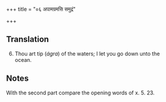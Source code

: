 +++
title = "०६ अपामग्रमसि समुद्रं"

+++
## Translation
6. Thou art tip (*ágra*) of the waters; I let you go down unto the  
ocean.

## Notes
With the second part compare the opening words of x. 5. 23.

